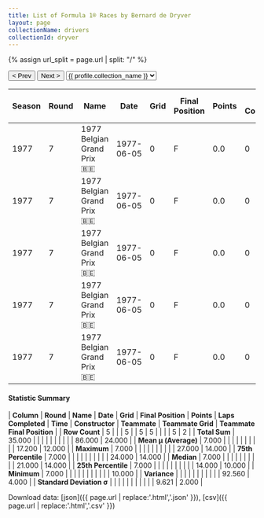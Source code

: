 ```yaml
---
title: List of Formula 1® Races by Bernard de Dryver
layout: page
collectionName: drivers
collectionId: dryver
---
```


{% assign url_split = page.url | split: "/" %}
<div id="collection-navigation">
<button onclick="selector.options[selector.selectedIndex-1].value && (window.location = selector.options[selector.selectedIndex-1].value);">&lt; Prev</button>
<button onclick="selector.options[selector.selectedIndex+1].value && (window.location = selector.options[selector.selectedIndex+1].value);">Next &gt;</button>
<select id="selector" onchange="this.options[this.selectedIndex].value && (window.location = this.options[this.selectedIndex].value);">
  {% for collectionId in site.data[page.collectionName].refs %}
    {% if collectionId == page.collectionId %}
      {% assign selected = "selected" %}
    {% else %}
      {% assign selected = "" %}
    {% endif %}
    {% assign profile = site.data[page.collectionName][collectionId].profile %}
    <option value="/f1/{{ page.collectionName }}/{{ collectionId }}/{{ url_split[4] }}" {{ selected }}>{{ profile.collection_name }}</option>
  {% endfor %}
</select>
</div>

| Season | Round | Name | Date | Grid | Final Position | Points | Laps Completed | Time | Constructor | Teammate | Teammate Grid | Teammate Final Position |
|--|--|--|--|--|--|--|--|--|--|--|--|--|
| 1977 | 7 | 1977 Belgian Grand Prix 🇧🇪 | 1977-06-05 | 0 | F | 0.0 | 0 |   | March 🇬🇧 | [Patrick Nève 🇧🇪](/f1/drivers/neve) | 24 | 10 |
| 1977 | 7 | 1977 Belgian Grand Prix 🇧🇪 | 1977-06-05 | 0 | F | 0.0 | 0 |   | March 🇬🇧 | [Arturo Merzario 🇮🇹](/f1/drivers/merzario) | 14 | 14 |
| 1977 | 7 | 1977 Belgian Grand Prix 🇧🇪 | 1977-06-05 | 0 | F | 0.0 | 0 |   | March 🇬🇧 | [Boy Lunger 🇳🇱](/f1/drivers/hayje) | 27 | N |
| 1977 | 7 | 1977 Belgian Grand Prix 🇧🇪 | 1977-06-05 | 0 | F | 0.0 | 0 |   | March 🇬🇧 | [Ian Scheckter 🇿🇦](/f1/drivers/ian_scheckter) | 21 | R |
| 1977 | 7 | 1977 Belgian Grand Prix 🇧🇪 | 1977-06-05 | 0 | F | 0.0 | 0 |   | March 🇬🇧 | [Alex Ribeiro 🇧🇷](/f1/drivers/ribeiro) | 0 | F |

#### Statistic Summary

| **Column** | **Round** | **Name** | **Date** | **Grid** | **Final Position** | **Points** | **Laps Completed** | **Time** | **Constructor** | **Teammate** | **Teammate Grid** | **Teammate Final Position** |
| **Row Count** | 5 |  |  | 5 |  | 5 | 5 |  |  |  | 5 | 2 |
| **Total Sum** | 35.000 |  |  |  |  |  |  |  |  |  | 86.000 | 24.000 |
| **Mean μ (Average)** | 7.000 |  |  |  |  |  |  |  |  |  | 17.200 | 12.000 |
| **Maximum** | 7.000 |  |  |  |  |  |  |  |  |  | 27.000 | 14.000 |
| **75th Percentile** | 7.000 |  |  |  |  |  |  |  |  |  | 24.000 | 14.000 |
| **Median** | 7.000 |  |  |  |  |  |  |  |  |  | 21.000 | 14.000 |
| **25th Percentile** | 7.000 |  |  |  |  |  |  |  |  |  | 14.000 | 10.000 |
| **Minimum** | 7.000 |  |  |  |  |  |  |  |  |  |  | 10.000 |
| **Variance** |  |  |  |  |  |  |  |  |  |  | 92.560 | 4.000 |
| **Standard Deviation σ** |  |  |  |  |  |  |  |  |  |  | 9.621 | 2.000 |

Download data: [json]({{ page.url | replace:'.html','.json' }}), [csv]({{ page.url | replace:'.html','.csv' }})
